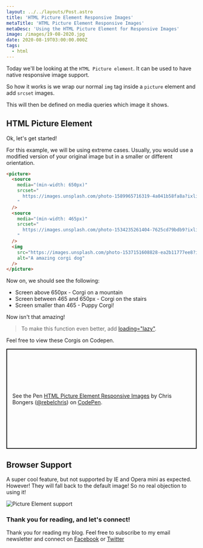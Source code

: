 ```yaml
---
layout: ../../layouts/Post.astro
title: 'HTML Picture Element Responsive Images'
metaTitle: 'HTML Picture Element Responsive Images'
metaDesc: 'Using the HTML Picture Element for Responsive Images'
image: /images/19-08-2020.jpg
date: 2020-08-19T03:00:00.000Z
tags:
  - html
---
```


Today we'll be looking at the `HTML Picture element`. It can be used to have native responsive image support.

So how it works is we wrap our normal `img` tag inside a `picture` element and add `srcset` images.

This will then be defined on media queries which image it shows.

## HTML Picture Element

Ok, let's get started!

For this example, we will be using extreme cases. Usually, you would use a modified version of your original image but in a smaller or different orientation.

```html
<picture>
  <source
    media="(min-width: 650px)"
    srcset="
      https://images.unsplash.com/photo-1589965716319-4a041b58fa8a?ixlib=rb-1.2.1&ixid=eyJhcHBfaWQiOjEyMDd9&auto=format&fit=crop&w=1867&q=80
    "
  />
  <source
    media="(min-width: 465px)"
    srcset="
      https://images.unsplash.com/photo-1534235261404-7625cd79bdb9?ixlib=rb-1.2.1&ixid=eyJhcHBfaWQiOjEyMDd9&auto=format&fit=crop&w=1950&q=80
    "
  />
  <img
    src="https://images.unsplash.com/photo-1537151608828-ea2b11777ee8?ixlib=rb-1.2.1&ixid=eyJhcHBfaWQiOjEyMDd9&auto=format&fit=crop&w=939&q=80"
    alt="A amazing corgi dog"
  />
</picture>
```

Now on, we should see the following:

- Screen above 650px - Corgi on a mountain
- Screen between 465 and 650px - Corgi on the stairs
- Screen smaller than 465 - Puppy Corgi!

Now isn't that amazing!

> To make this function even better, add [loading="lazy"](https://daily-dev-tips.com/posts/image-lazy-loading/).

Feel free to view these Corgis on Codepen.

<p class="codepen" data-height="265" data-theme-id="dark" data-default-tab="html,result" data-user="rebelchris" data-slug-hash="JjXKzWb" style="height: 265px; box-sizing: border-box; display: flex; align-items: center; justify-content: center; border: 2px solid; margin: 1em 0; padding: 1em;" data-pen-title="HTML Picture Element Responsive Images">
  <span>See the Pen <a href="https://codepen.io/rebelchris/pen/JjXKzWb">
  HTML Picture Element Responsive Images</a> by Chris Bongers (<a href="https://codepen.io/rebelchris">@rebelchris</a>)
  on <a href="https://codepen.io">CodePen</a>.</span>
</p>
<script async src="https://static.codepen.io/assets/embed/ei.js"></script>

## Browser Support

A super cool feature, but not supported by IE and Opera mini as expected.
However! They will fall back to the default image! So no real objection to using it!

![Picture Element support](https://caniuse.bitsofco.de/image/picture.png)

### Thank you for reading, and let's connect!

Thank you for reading my blog. Feel free to subscribe to my email newsletter and connect on [Facebook](https://www.facebook.com/DailyDevTipsBlog) or [Twitter](https://twitter.com/DailyDevTips1)
